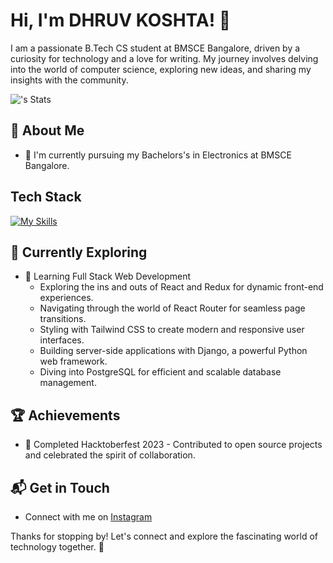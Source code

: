 # Hi, I'm DHRUV KOSHTA! 👋

I am a passionate B.Tech CS student at BMSCE Bangalore, driven by a curiosity for technology and a love for writing. My journey involves delving into the world of computer science, exploring new ideas, and sharing my insights with the community.

![<Dhruvkoshta>'s Stats](https://github-readme-stats.vercel.app/api?username=Dhruvkoshta&theme=vue-dark&show_icons=true&hide_border=true&count_private=true)

## 🚀 About Me

- 🔭 I'm currently pursuing my Bachelors's in Electronics at BMSCE Bangalore.


## Tech Stack
[![My Skills](https://skillicons.dev/icons?i=js,html,css,wasm)](https://skillicons.dev)

## 🌱 Currently Exploring

- 🚀 Learning Full Stack Web Development
  - Exploring the ins and outs of React and Redux for dynamic front-end experiences.
  - Navigating through the world of React Router for seamless page transitions.
  - Styling with Tailwind CSS to create modern and responsive user interfaces.
  - Building server-side applications with Django, a powerful Python web framework.
  - Diving into PostgreSQL for efficient and scalable database management.

 ## 🏆 Achievements

- 🌟 Completed Hacktoberfest 2023 - Contributed to open source projects and celebrated the spirit of collaboration.


## 📬 Get in Touch

- Connect with me on [Instagram](https://intagram.com/dhruvkoshta13)

Thanks for stopping by! Let's connect and explore the fascinating world of technology together. 🚀



<!--

Here are some ideas to get you started:

- 🔭 I’m currently working on ...
- 🌱 I’m currently learning ...
- 👯 I’m looking to collaborate on ...
- 🤔 I’m looking for help with ...
- 💬 Ask me about ...
- 📫 How to reach me: ...
- 😄 Pronouns: ...
- ⚡ Fun fact: ...
-->
